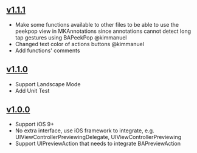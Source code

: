 ## [v1.1.1](https://github.com/BramYeh/BAPeekPop/releases/tag/1.1.1)
* Make some functions available to other files to be able to use the peekpop view in MKAnnotations since annotations cannot detect long tap gestures using BAPeekPop @kimmanuel
* Changed text color of actions buttons @kimmanuel
* Add functions' comments

## [v1.1.0](https://github.com/BramYeh/BAPeekPop/releases/tag/1.1.0)
* Support Landscape Mode
* Add Unit Test

## [v1.0.0](https://github.com/BramYeh/BAPeekPop/releases/tag/1.0.0)
* Support iOS 9+
* No extra interface, use iOS framework to integrate, e.g. UIViewControllerPreviewingDelegate, UIViewControllerPreviewing
* Support UIPreviewAction that needs to integrate BAPreviewAction

